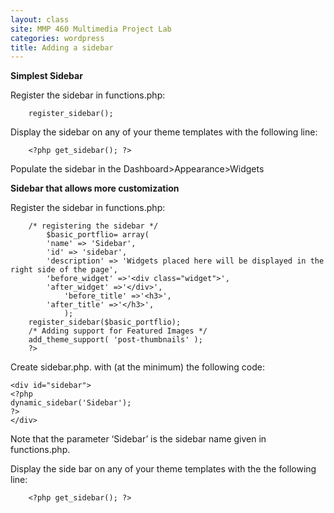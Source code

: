 ```yaml
---
layout: class
site: MMP 460 Multimedia Project Lab
categories: wordpress 
title: Adding a sidebar
---
```

**Simplest Sidebar**

Register the sidebar in functions.php:

        register_sidebar();
        
Display the sidebar on any of your theme templates with the  following line:

        <?php get_sidebar(); ?>
        
Populate the sidebar in the Dashboard>Appearance>Widgets

**Sidebar that allows more customization**

Register the sidebar in functions.php:

        /* registering the sidebar */
            $basic_portflio= array(
            'name' => 'Sidebar',
            'id' => 'sidebar',
            'description' => 'Widgets placed here will be displayed in the right side of the page',
            'before_widget' =>'<div class="widget">',
            'after_widget' =>'</div>',
                'before_title' =>'<h3>',
            'after_title' =>'</h3>',
                );
        register_sidebar($basic_portflio);
        /* Adding support for Featured Images */
        add_theme_support( 'post-thumbnails' );
        ?>

Create sidebar.php. with (at the minimum) the following code:

    <div id="sidebar">
    <?php
	dynamic_sidebar('Sidebar');
	?>
    </div>
    
Note that the parameter ‘Sidebar’ is the sidebar name given in functions.php.

Display the side bar on any of your theme templates with the the following line:

        <?php get_sidebar(); ?>
